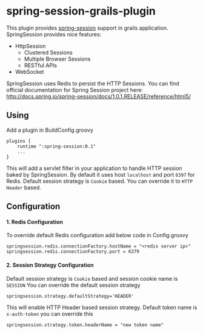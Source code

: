 # spring-session-grails-plugin
This plugin provides [spring-session](http://projects.spring.io/spring-session) support in grails application.  SpringSession provides nice features:
* HttpSession
  * Clustered Sessions
  * Multiple Browser Sessions
  * RESTful APIs
* WebSocket

SpringSession uses Redis to persist the HTTP Sessions.
You can find official documentation for Spring Session project here: http://docs.spring.io/spring-session/docs/1.0.1.RELEASE/reference/html5/

## Using
Add a plugin in BuildConfig.groovy
```
plugins {
    runtime ":spring-session:0.1"
    ...
}
```
This will add a servlet filter in your application to handle HTTP session baked by SpringSession. By default it uses host `localhost` and port `6397` for Redis. Default session strategy is `Cookie` based. You can override it to `HTTP Header` based.

## Configuration
#### 1. Redis Configuration
To override default Redis configuration add below code in Config.groovy
```
springsession.redis.connectionFactory.hostName = "<redis server ip>"
springsession.redis.connectionFactory.port = 6379
```
#### 2. Session Strategy Configuration
Default session strategy is `Cookie` based and session cookie name is `SESSION` You can override the default session strategy
```
springsession.strategy.defaultStrategy='HEADER'
```
This will enable HTTP Header based session strategy. Default token name is `x-auth-token` you can override this
```
springsession.strategy.token.headerName = "new token name"
```
